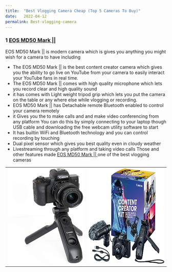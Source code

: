 ```yaml
---
title:  "Best Vlogging Camera Cheap (Top 5 Cameras To Buy)"
date:   2022-04-12
permalink: Best-vlogging-camera
---
```



### 1 <a href="https://amzn.to/3KBdBcg">EOS MD50 Mark || </a>

EOS MD50 Mark || is modern camera which is gives you anything you might wish for a camera to have
including
* The EOS MD50 Mark || is the best content creator camera which gives you the ability to go live on YouTube from your camera to easily interact your YouTube fans in real time. 
* The EOS MD50 Mark || comes with high quality microphone which lets you record clear and high quality sound
* it has comes with Light weight tripod grip which lets you put the camera on the table or any where else while vlogging or recording. 
* EOS MD50 Mark || has Detachable remote Bluetooth enabled to control your camera remotely
* it Gives you the to make calls and and make video conferencing from any platform You can do this by simply connecting  to your laptop though USB cable and downloading the free webcam utility software to start 
* It has builtin WiFi and Bluetooth technology and you can control recording by touching 
* Dual pixel sensor which gives you best quality even in cloudy weather
*  Livestreaming through any platform and taking video calls 
 Those and other features made  <a href="https://amzn.to/3KBdBcg">EOS MD50 Mark || </a> one of the best vlogging cameras
 
 <table>
<tr>
  <td>
<a href="https://amzn.to/3KBdBcg">
<img src="public/Mark2.jpg" width="300" height="300" alt="EOS MD50 Mark 2 camera" ></a>
    </td>
      <td>
<a href="https://amzn.to/3KBdBcg">
<img src="public/Mark2box.jpg" width="300" height="300" alt="EOS MD50 Mark 2 camera box" ></a>
  </td>
    </tr>
      </table>
  

